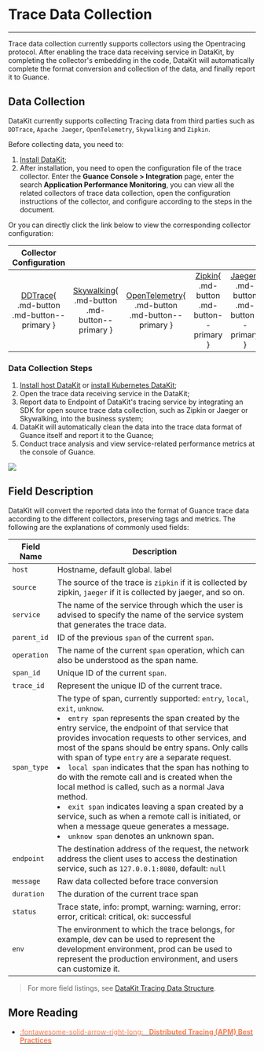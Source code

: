 # Trace Data Collection
---

Trace data collection currently supports collectors using the Opentracing protocol. After enabling the trace data receiving service in DataKit, by completing the collector's embedding in the code, DataKit will automatically complete the format conversion and collection of the data, and finally report it to Guance.



## Data Collection

DataKit currently supports collecting Tracing data from third parties such as `DDTrace`, `Apache Jaeger`, `OpenTelemetry`, `Skywalking` and `Zipkin`.

Before collecting data, you need to:

1. [Install DataKit](../../datakit/datakit-install.md);
2. After installation, you need to open the configuration file of the trace collector. Enter the **Guance Console > Integration** page, enter the search **Application Performance Monitoring**, you can view all the related collectors of trace data collection, open the configuration instructions of the collector, and configure according to the steps in the document.

Or you can directly click the link below to view the corresponding collector configuration:

|                          Collector Configuration                          |                                                              |                                                              |                                                              |                                                              |
| :----------------------------------------------------------: | :----------------------------------------------------------: | :----------------------------------------------------------: | :----------------------------------------------------------: | :----------------------------------------------------------: |
| [DDTrace](../../integrations/ddtrace.md){ .md-button .md-button--primary } | [Skywalking](../../integrations/skywalking.md){ .md-button .md-button--primary } | [OpenTelemetry](../../integrations/opentelemetry.md){ .md-button .md-button--primary } | [Zipkin](../../integrations/zipkin.md){ .md-button .md-button--primary } | [Jaeger](../../integrations/jaeger.md){ .md-button .md-button--primary } |

### Data Collection Steps

1. [Install host DataKit](../../datakit/datakit-install.md) or [install Kubernetes DataKit](../../datakit/datakit-daemonset-deploy.md);
2. Open the trace data receiving service in the DataKit;
3. Report data to Endpoint of DataKit's tracing service by integrating an SDK for open source trace data collection, such as Zipkin or Jaeger or Skywalking, into the business system;
4. DataKit will automatically clean the data into the trace data format of Guance itself and report it to the Guance;
5. Conduct trace analysis and view service-related performance metrics at the console of Guance.

![](../img/1.apm-1.png)

## Field Description

DataKit will convert the reported data into the format of Guance trace data according to the different collectors, preserving tags and metrics. The following are the explanations of commonly used fields:

| Field Name    | Description                                                    |
| --------- | ------------------------------------------------------------ |
| `host`      | Hostname, default global. label                                         |
| `source`    | The source of the trace is `zipkin` if it is collected by zipkin, `jaeger` if it is collected by jaeger, and so on. |
| `service`   | The name of the service through which the user is advised to specify the name of the service system that generates the trace data. |
| `parent_id` | ID of the previous `span` of the current `span`.                            |
| `operation` | The name of the current `span` operation, which can also be understood as the span name.                     |
| `span_id`   | Unique ID of the current `span`.                                        |
| `trace_id`  | Represent the unique ID of the current trace.                                        |
| `span_type` | The type of span, currently supported: `entry`, `local`, `exit`, `unknow`. <br><li>`entry span` represents the span created by the entry service, the endpoint of that service that provides invocation requests to other services, and most of the spans should be entry spans. Only calls with span of type `entry` are a separate request. <br><li>`local span` indicates that the span has nothing to do with the remote call and is created when the local method is called, such as a normal Java method. <br><li>`exit span` indicates leaving a span created by a service, such as when a remote call is initiated, or when a message queue generates a message. <br><li>`unknow span` denotes an unknown span. |
| `endpoint`  | The destination address of the request, the network address the client uses to access the destination service, such as `127.0.0.1:8080`, default: `null` |
| `message`   | Raw data collected before trace conversion                                 |
| `duration`  | The duration of the current trace span                                      |
| `status`    | Trace state, info: prompt, warning: warning, error: error, critical: critical, ok: successful |
| `env`       | The environment to which the trace belongs, for example, dev can be used to represent the development environment, prod can be used to represent the production environment, and users can customize it. |

> For more field listings, see [DataKit Tracing Data Structure](../../integrations/datakit-tracing-struct.md#point-proto).

## More Reading


<div class="grid cards" markdown>

- [<font color="coral"> :fontawesome-solid-arrow-right-long: &nbsp; **Distributed Tracing (APM) Best Practices**</font>](../../best-practices/monitoring/apm.md)

</div>
